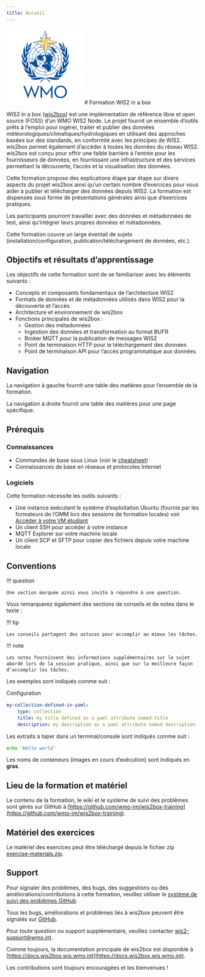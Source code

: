 ```yaml
---
title: Accueil
---
```


<img alt="WMO logo" src="/assets/img/wmo-logo.png" width="200">
# Formation WIS2 in a box

WIS2 in a box ([wis2box](https://docs.wis2box.wis.wmo.int)) est une implémentation de référence libre et open source (FOSS) d’un WMO WIS2 Node. Le projet fournit un ensemble d’outils prêts à l’emploi pour ingérer, traiter et publier des données météorologiques/climatiques/hydrologiques en utilisant des approches basées sur des standards, en conformité avec les principes de WIS2. wis2box permet également d’accéder à toutes les données du réseau WIS2. wis2box est conçu pour offrir une faible barrière à l’entrée pour les fournisseurs de données, en fournissant une infrastructure et des services permettant la découverte, l’accès et la visualisation des données.

Cette formation propose des explications étape par étape sur divers aspects du projet wis2box ainsi qu’un certain nombre d’exercices pour vous aider à publier et télécharger des données depuis WIS2. La formation est dispensée sous forme de présentations générales ainsi que d’exercices pratiques.

Les participants pourront travailler avec des données et métadonnées de test, ainsi qu’intégrer leurs propres données et métadonnées.

Cette formation couvre un large éventail de sujets (installation/configuration, publication/téléchargement de données, etc.).

## Objectifs et résultats d’apprentissage

Les objectifs de cette formation sont de se familiariser avec les éléments suivants :

- Concepts et composants fondamentaux de l’architecture WIS2
- Formats de données et de métadonnées utilisés dans WIS2 pour la découverte et l’accès
- Architecture et environnement de wis2box
- Fonctions principales de wis2box :
    - Gestion des métadonnées
    - Ingestion des données et transformation au format BUFR
    - Broker MQTT pour la publication de messages WIS2
    - Point de terminaison HTTP pour le téléchargement des données
    - Point de terminaison API pour l’accès programmatique aux données

## Navigation

La navigation à gauche fournit une table des matières pour l’ensemble de la formation.

La navigation à droite fournit une table des matières pour une page spécifique.

## Prérequis

### Connaissances

- Commandes de base sous Linux (voir le [cheatsheet](./cheatsheets/linux.md))
- Connaissances de base en réseaux et protocoles Internet

### Logiciels

Cette formation nécessite les outils suivants :

- Une instance exécutant le système d’exploitation Ubuntu (fournie par les formateurs de l’OMM lors des sessions de formation locales) voir [Accéder à votre VM étudiant](./practical-sessions/accessing-your-student-vm.md#introduction)
- Un client SSH pour accéder à votre instance
- MQTT Explorer sur votre machine locale
- Un client SCP et SFTP pour copier des fichiers depuis votre machine locale

## Conventions

!!! question

    Une section marquée ainsi vous invite à répondre à une question.

Vous remarquerez également des sections de conseils et de notes dans le texte :

!!! tip

    Les conseils partagent des astuces pour accomplir au mieux les tâches.

!!! note

    Les notes fournissent des informations supplémentaires sur le sujet abordé lors de la session pratique, ainsi que sur la meilleure façon d’accomplir les tâches.

Les exemples sont indiqués comme suit :

Configuration
``` {.yaml linenums="1"}
my-collection-defined-in-yaml:
    type: collection
    title: my title defined as a yaml attribute named title
    description: my description as a yaml attribute named description
```

Les extraits à taper dans un terminal/console sont indiqués comme suit :

```bash
echo 'Hello world'
```

Les noms de conteneurs (images en cours d’exécution) sont indiqués en **gras**.

## Lieu de la formation et matériel

Le contenu de la formation, le wiki et le système de suivi des problèmes sont gérés sur GitHub à [https://github.com/wmo-im/wis2box-training](https://github.com/wmo-im/wis2box-training).

## Matériel des exercices

Le matériel des exercices peut être téléchargé depuis le fichier zip [exercise-materials.zip](/exercise-materials.zip).

## Support

Pour signaler des problèmes, des bugs, des suggestions ou des améliorations/contributions à cette formation, veuillez utiliser le [système de suivi des problèmes GitHub](https://github.com/World-Meteorological-Organization/wis2box-training/issues).

Tous les bugs, améliorations et problèmes liés à wis2box peuvent être signalés sur [GitHub](https://github.com/World-Meteorological-Organization/wis2box/issues).

Pour toute question ou support supplémentaire, veuillez contacter wis2-support@wmo.int.

Comme toujours, la documentation principale de wis2box est disponible à [https://docs.wis2box.wis.wmo.int](https://docs.wis2box.wis.wmo.int).

Les contributions sont toujours encouragées et les bienvenues !